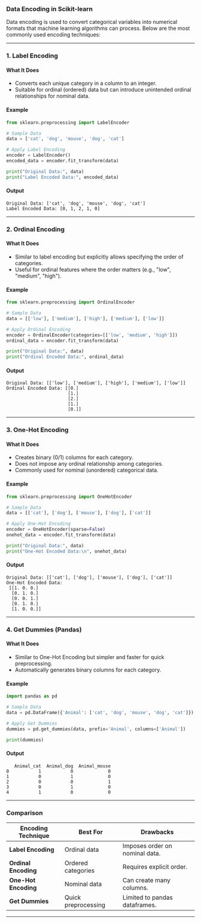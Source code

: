 ### **Data Encoding in Scikit-learn**

Data encoding is used to convert categorical variables into numerical  formats that machine learning algorithms can process. Below are the most commonly used encoding techniques:

---

### **1. Label Encoding**

#### **What It Does**
- Converts each unique category in a column to an integer.
- Suitable for ordinal (ordered) data but can introduce unintended ordinal relationships for nominal data.

#### **Example**
```python
from sklearn.preprocessing import LabelEncoder

# Sample Data
data = ['cat', 'dog', 'mouse', 'dog', 'cat']

# Apply Label Encoding
encoder = LabelEncoder()
encoded_data = encoder.fit_transform(data)

print("Original Data:", data)
print("Label Encoded Data:", encoded_data)
```

#### **Output**
```
Original Data: ['cat', 'dog', 'mouse', 'dog', 'cat']
Label Encoded Data: [0, 1, 2, 1, 0]
```

---

### **2. Ordinal Encoding**

#### **What It Does**
- Similar to label encoding but explicitly allows specifying the order of categories.
- Useful for ordinal features where the order matters (e.g., "low", "medium", "high").

#### **Example**
```python
from sklearn.preprocessing import OrdinalEncoder

# Sample Data
data = [['low'], ['medium'], ['high'], ['medium'], ['low']]

# Apply Ordinal Encoding
encoder = OrdinalEncoder(categories=[['low', 'medium', 'high']])
ordinal_data = encoder.fit_transform(data)

print("Original Data:", data)
print("Ordinal Encoded Data:", ordinal_data)
```

#### **Output**
```
Original Data: [['low'], ['medium'], ['high'], ['medium'], ['low']]
Ordinal Encoded Data: [[0.]
                       [1.]
                       [2.]
                       [1.]
                       [0.]]
```

---

### **3. One-Hot Encoding**

#### **What It Does**
- Creates binary (0/1) columns for each category.
- Does not impose any ordinal relationship among categories.
- Commonly used for nominal (unordered) categorical data.

#### **Example**
```python
from sklearn.preprocessing import OneHotEncoder

# Sample Data
data = [['cat'], ['dog'], ['mouse'], ['dog'], ['cat']]

# Apply One-Hot Encoding
encoder = OneHotEncoder(sparse=False)
onehot_data = encoder.fit_transform(data)

print("Original Data:", data)
print("One-Hot Encoded Data:\n", onehot_data)
```

#### **Output**
```
Original Data: [['cat'], ['dog'], ['mouse'], ['dog'], ['cat']]
One-Hot Encoded Data:
 [[1. 0. 0.]
  [0. 1. 0.]
  [0. 0. 1.]
  [0. 1. 0.]
  [1. 0. 0.]]
```

---

### **4. Get Dummies (Pandas)**

#### **What It Does**
- Similar to One-Hot Encoding but simpler and faster for quick preprocessing.
- Automatically generates binary columns for each category.

#### **Example**
```python
import pandas as pd

# Sample Data
data = pd.DataFrame({'Animal': ['cat', 'dog', 'mouse', 'dog', 'cat']})

# Apply Get Dummies
dummies = pd.get_dummies(data, prefix='Animal', columns=['Animal'])

print(dummies)
```

#### **Output**
```
   Animal_cat  Animal_dog  Animal_mouse
0           1           0             0
1           0           1             0
2           0           0             1
3           0           1             0
4           1           0             0
```

---

### **Comparison**

| Encoding Technique | Best For               | Drawbacks                      |
|--------------------|------------------------|--------------------------------|
| **Label Encoding** | Ordinal data           | Imposes order on nominal data.|
| **Ordinal Encoding** | Ordered categories    | Requires explicit order.       |
| **One-Hot Encoding** | Nominal data          | Can create many columns.       |
| **Get Dummies**     | Quick preprocessing   | Limited to pandas dataframes. |

---

